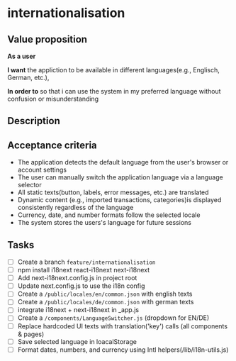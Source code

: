 # internationalisation

## Value proposition

**As a user**

**I want** the appliction to be available in different languages(e.g., Englisch, German, etc.),


**In order to** so that i can use the system in my preferred language without confusion or misunderstanding

## Description


## Acceptance criteria
- The application detects the default language from the user's browser or account settings
- The user can manually switch the application language via a language selector
- All static texts(button, labels, error messages, etc.) are translated
- Dynamic content (e.g., imported transactions, categories)is displayed consistently regardless of the language
- Currency, date, and number formats follow the selected locale
- The system stores the users's language for future sessions

## Tasks
- [ ] Create a branch `feature/internationalisation`
- [ ] npm install i18next react-i18next next-i18next
- [ ] Add next-i18next.config.js in project root
- [ ] Update next.config.js to use the i18n config
- [ ] Create a `/public/locales/en/common.json` with english texts
- [ ] Create a `/public/locales/de/common.json` with german texts
- [ ] integrate i18next + next-i18next in _app.js
- [ ] Create a `/components/LanguageSwitcher.js` (dropdown for EN/DE)
- [ ] Replace hardcoded UI texts with translation('key') calls (all components & pages)
- [ ] Save selected language in loacalStorage
- [ ] Format dates, numbers, and currency using Intl helpers(/lib/i18n-utils.js)

